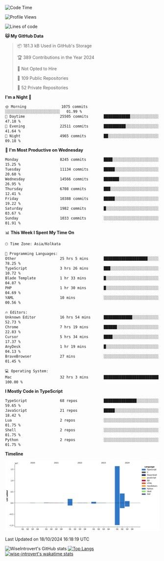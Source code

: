 <!--START_SECTION:waka-->
![Code Time](http://img.shields.io/badge/Code%20Time-1%2C694%20hrs%2036%20mins-blue)

![Profile Views](http://img.shields.io/badge/Profile%20Views-0-blue)

![Lines of code](https://img.shields.io/badge/From%20Hello%20World%20I%27ve%20Written-24.4%20million%20lines%20of%20code-blue)

**🐱 My GitHub Data** 

> 📦 181.3 kB Used in GitHub's Storage 
 > 
> 🏆 389 Contributions in the Year 2024
 > 
> 🚫 Not Opted to Hire
 > 
> 📜 109 Public Repositories 
 > 
> 🔑 52 Private Repositories 
 > 
**I'm a Night 🦉** 

```text
🌞 Morning                1075 commits        ░░░░░░░░░░░░░░░░░░░░░░░░░   01.99 % 
🌆 Daytime                25505 commits       ████████████░░░░░░░░░░░░░   47.18 % 
🌃 Evening                22511 commits       ██████████░░░░░░░░░░░░░░░   41.64 % 
🌙 Night                  4965 commits        ██░░░░░░░░░░░░░░░░░░░░░░░   09.18 % 
```
📅 **I'm Most Productive on Wednesday** 

```text
Monday                   8245 commits        ████░░░░░░░░░░░░░░░░░░░░░   15.25 % 
Tuesday                  11134 commits       █████░░░░░░░░░░░░░░░░░░░░   20.60 % 
Wednesday                14566 commits       ███████░░░░░░░░░░░░░░░░░░   26.95 % 
Thursday                 6708 commits        ███░░░░░░░░░░░░░░░░░░░░░░   12.41 % 
Friday                   10388 commits       █████░░░░░░░░░░░░░░░░░░░░   19.22 % 
Saturday                 1982 commits        █░░░░░░░░░░░░░░░░░░░░░░░░   03.67 % 
Sunday                   1033 commits        ░░░░░░░░░░░░░░░░░░░░░░░░░   01.91 % 
```


📊 **This Week I Spent My Time On** 

```text
🕑︎ Time Zone: Asia/Kolkata

💬 Programming Languages: 
Other                    25 hrs 5 mins       ████████████████████░░░░░   78.25 % 
TypeScript               3 hrs 26 mins       ███░░░░░░░░░░░░░░░░░░░░░░   10.72 % 
Blade Template           1 hr 33 mins        █░░░░░░░░░░░░░░░░░░░░░░░░   04.87 % 
PHP                      1 hr 30 mins        █░░░░░░░░░░░░░░░░░░░░░░░░   04.69 % 
YAML                     10 mins             ░░░░░░░░░░░░░░░░░░░░░░░░░   00.56 % 

🔥 Editors: 
Unknown Editor           16 hrs 54 mins      █████████████░░░░░░░░░░░░   52.73 % 
Chrome                   7 hrs 19 mins       ██████░░░░░░░░░░░░░░░░░░░   22.83 % 
Cursor                   5 hrs 34 mins       ████░░░░░░░░░░░░░░░░░░░░░   17.37 % 
AnyDesk                  1 hr 19 mins        █░░░░░░░░░░░░░░░░░░░░░░░░   04.13 % 
BraveBrowser             27 mins             ░░░░░░░░░░░░░░░░░░░░░░░░░   01.45 % 

💻 Operating System: 
Mac                      32 hrs 3 mins       █████████████████████████   100.00 % 
```

**I Mostly Code in TypeScript** 

```text
TypeScript               68 repos            ███████████████░░░░░░░░░░   59.65 % 
JavaScript               21 repos            █████░░░░░░░░░░░░░░░░░░░░   18.42 % 
Lua                      2 repos             ░░░░░░░░░░░░░░░░░░░░░░░░░   01.75 % 
Shell                    2 repos             ░░░░░░░░░░░░░░░░░░░░░░░░░   01.75 % 
Python                   2 repos             ░░░░░░░░░░░░░░░░░░░░░░░░░   01.75 % 
```



**Timeline**

![Lines of Code chart](https://raw.githubusercontent.com/wise-introvert/wise-introvert/master/assets/bar_graph.png)


 Last Updated on 18/10/2024 16:18:19 UTC
<!--END_SECTION:waka-->

![WiseIntrovert's GitHub stats](https://github-readme-stats.vercel.app/api?username=wise-introvert&count_private=true&show_icons=true)
[![Top Langs](https://github-readme-stats.vercel.app/api/top-langs/?username=wise-introvert&langs_count=10)](https://github.com/anuraghazra/github-readme-stats)
[![wise-introvert's wakatime stats](https://github-readme-stats.vercel.app/api/wakatime?username=wiseintrovert)](https://github.com/anuraghazra/github-readme-stats)
